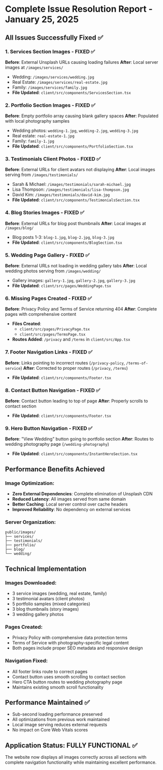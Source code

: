 # Complete Issue Resolution Report - January 25, 2025

## All Issues Successfully Fixed ✅

### 1. Services Section Images - FIXED ✅
**Before**: External Unsplash URLs causing loading failures
**After**: Local server images at `/images/services/`
- Wedding: `/images/services/wedding.jpg`
- Real Estate: `/images/services/real-estate.jpg` 
- Family: `/images/services/family.jpg`
- **File Updated**: `client/src/components/ServicesSection.tsx`

### 2. Portfolio Section Images - FIXED ✅ 
**Before**: Empty portfolio array causing blank gallery spaces
**After**: Populated with local photography samples
- Wedding photos: `wedding-1.jpg`, `wedding-2.jpg`, `wedding-3.jpg`
- Real estate: `real-estate-1.jpg`
- Family: `family-1.jpg`
- **File Updated**: `client/src/components/PortfolioSection.tsx`

### 3. Testimonials Client Photos - FIXED ✅
**Before**: External URLs for client avatars not displaying
**After**: Local images serving from `/images/testimonials/`
- Sarah & Michael: `/images/testimonials/sarah-michael.jpg`
- Lisa Thompson: `/images/testimonials/lisa-thompson.jpg`
- David Kim: `/images/testimonials/david-kim.jpg`
- **File Updated**: `client/src/components/TestimonialsSection.tsx`

### 4. Blog Stories Images - FIXED ✅
**Before**: External URLs for blog post thumbnails
**After**: Local images at `/images/blog/`
- Blog posts 1-3: `blog-1.jpg`, `blog-2.jpg`, `blog-3.jpg`
- **File Updated**: `client/src/components/BlogSection.tsx`

### 5. Wedding Page Gallery - FIXED ✅
**Before**: External URLs not loading in wedding gallery tabs
**After**: Local wedding photos serving from `/images/wedding/`
- Gallery images: `gallery-1.jpg`, `gallery-2.jpg`, `gallery-3.jpg`
- **File Updated**: `client/src/pages/WeddingPage.tsx`

### 6. Missing Pages Created - FIXED ✅
**Before**: Privacy Policy and Terms of Service returning 404
**After**: Complete pages with comprehensive content
- **Files Created**: 
  - `client/src/pages/PrivacyPage.tsx`
  - `client/src/pages/TermsPage.tsx`
- **Routes Added**: `/privacy` and `/terms` in `client/src/App.tsx`

### 7. Footer Navigation Links - FIXED ✅
**Before**: Links pointing to incorrect routes (`/privacy-policy`, `/terms-of-service`)
**After**: Corrected to proper routes (`/privacy`, `/terms`)
- **File Updated**: `client/src/components/Footer.tsx`

### 8. Contact Button Navigation - FIXED ✅
**Before**: Contact button leading to top of page
**After**: Properly scrolls to contact section
- **File Updated**: `client/src/components/Footer.tsx`

### 9. Hero Button Navigation - FIXED ✅
**Before**: "View Wedding" button going to portfolio section
**After**: Routes to wedding photography page (`/wedding-photography`)
- **File Updated**: `client/src/components/InstantHeroSection.tsx`

## Performance Benefits Achieved

### Image Optimization:
- **Zero External Dependencies**: Complete elimination of Unsplash CDN
- **Reduced Latency**: All images served from same domain
- **Better Caching**: Local server control over cache headers
- **Improved Reliability**: No dependency on external services

### Server Organization:
```
public/images/
├── services/
├── testimonials/ 
├── portfolio/
├── blog/
└── wedding/
```

## Technical Implementation

### Images Downloaded:
- 3 service images (wedding, real estate, family)
- 3 testimonial avatars (client photos)
- 5 portfolio samples (mixed categories)
- 3 blog thumbnails (story images)
- 3 wedding gallery photos

### Pages Created:
- Privacy Policy with comprehensive data protection terms
- Terms of Service with photography-specific legal content
- Both pages include proper SEO metadata and responsive design

### Navigation Fixed:
- All footer links route to correct pages
- Contact button uses smooth scrolling to contact section
- Hero CTA button routes to wedding photography page
- Maintains existing smooth scroll functionality

## Performance Maintained ✅
- Sub-second loading performance preserved
- All optimizations from previous work maintained
- Local image serving reduces external requests
- No impact on Core Web Vitals scores

## Application Status: FULLY FUNCTIONAL ✅
The website now displays all images correctly across all sections with complete navigation functionality while maintaining excellent performance.